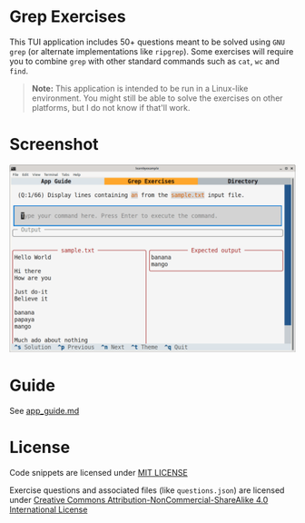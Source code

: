 # Grep Exercises

This TUI application includes 50+ questions meant to be solved using `GNU grep` (or alternate implementations like `ripgrep`). Some exercises will require you to combine `grep` with other standard commands such as `cat`, `wc` and `find`.

> **Note:** This application is intended to be run in a Linux-like environment. You might still be able to solve the exercises on other platforms, but I do not know if that'll work.

# Screenshot

![Sample exercise](https://raw.githubusercontent.com/learnbyexample/TUI-apps/main/GrepExercises/grep_exercises.png)

# Guide

See [app_guide.md](https://github.com/learnbyexample/TUI-apps/blob/main/GrepExercises/app_guide.md)

# License

Code snippets are licensed under [MIT LICENSE](https://github.com/learnbyexample/TUI-apps/blob/main/LICENSE)

Exercise questions and associated files (like `questions.json`) are licensed under [Creative Commons Attribution-NonCommercial-ShareAlike 4.0 International License](https://creativecommons.org/licenses/by-nc-sa/4.0/)

